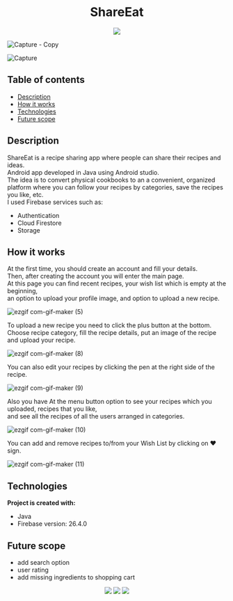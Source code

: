 
<h1 align="center"> ShareEat</h1>

<p align="center">
<img src="https://img.shields.io/badge/App-ShareEat-pink">
</p>

![Capture - Copy](https://user-images.githubusercontent.com/68688761/109796623-0b488880-7c21-11eb-9130-5fed9b8751ba.PNG)


![Capture](https://user-images.githubusercontent.com/68688761/109717211-69885380-7bae-11eb-9936-2455eb072958.PNG)



## Table of contents
* [Description](#description)
* [How it works](#How-it-works)
* [Technologies](#technologies)
* [Future scope](#future-scope)

## Description
ShareEat is a recipe sharing app where people can share their recipes and ideas. \
Android app developed in Java using Android studio. \
The idea is to convert physical cookbooks to an a convenient, organized platform where you can follow your recipes by categories, save the recipes you like, etc. \
I used Firebase services such as: 
* Authentication
* Cloud Firestore
* Storage

## How it works
At the first time, you should create an account and fill your details. \
Then, after creating the account you will enter the main page. \
At this page you can find recent recipes, your wish list which is empty at the beginning, \
an option to upload your profile image, and option to upload a new recipe. 

![ezgif com-gif-maker (5)](https://user-images.githubusercontent.com/68688761/109725670-2633e200-7bba-11eb-992a-bc94aa6b4e50.gif)

To upload a new recipe you need to click the plus button at the bottom. \
Choose recipe category, fill the recipe details, put an image of the recipe and upload your recipe. 

![ezgif com-gif-maker (8)](https://user-images.githubusercontent.com/68688761/109730686-8fb7ee80-7bc2-11eb-98dc-831a2bec9765.gif)


You can also edit your recipes by clicking the pen at the right side of the recipe. 

![ezgif com-gif-maker (9)](https://user-images.githubusercontent.com/68688761/109731155-6ba8dd00-7bc3-11eb-9d92-f07cb48c100f.gif)

Also you have At the menu button option to see your recipes which you uploaded, recipes that you like, \
and see all the recipes of all the users arranged in categories. 

![ezgif com-gif-maker (10)](https://user-images.githubusercontent.com/68688761/109734533-d5c48080-7bc9-11eb-9fb7-d5b448e8fb00.gif)

You can add and remove recipes to/from your Wish List by clicking on :heart: sign. 

![ezgif com-gif-maker (11)](https://user-images.githubusercontent.com/68688761/109736018-67cd8880-7bcc-11eb-9239-8711340f5bfb.gif)

## Technologies
<b>Project is created with:</b>
* Java
* Firebase version: 26.4.0

## Future scope
- add search option
- user rating
- add missing ingredients to shopping cart

<p align="center">
<img src="https://img.shields.io/badge/Made%20By-AnnaML3011-pink">
<img src="https://img.shields.io/badge/Java-100%25-pink">
<img src="https://img.shields.io/badge/Android%20Studio-4.2-pink">
</p>

